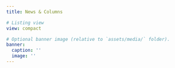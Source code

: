 ```yaml
---
title: News & Columns

# Listing view
view: compact

# Optional banner image (relative to `assets/media/` folder).
banner:
  caption: ''
  image: ''
---
```


<br>
